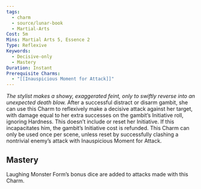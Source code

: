 ```yaml
---
tags:
  - charm
  - source/lunar-book
  - Martial-Arts
Cost: 5m
Mins: Martial Arts 5, Essence 2
Type: Reflexive
Keywords:
  - Decisive-only
  - Mastery
Duration: Instant
Prerequisite Charms:
  - "[[Inauspicious Moment for Attack]]"
---
```

*The stylist makes a showy, exaggerated feint, only to swiftly reverse into an unexpected death blow.*
After a successful distract or disarm gambit, she can use this Charm to reflexively make a decisive attack against her target, with damage equal to her extra successes on the gambit’s Initiative roll, ignoring Hardness. This doesn’t include or reset her Initiative. If this incapacitates him, the gambit’s Initiative cost is refunded. This Charm can only be used once per scene, unless reset by successfully clashing a nontrivial enemy’s attack with Inauspicious Moment for Attack. 
## Mastery
Laughing Monster Form’s bonus dice are added to attacks made with this Charm.